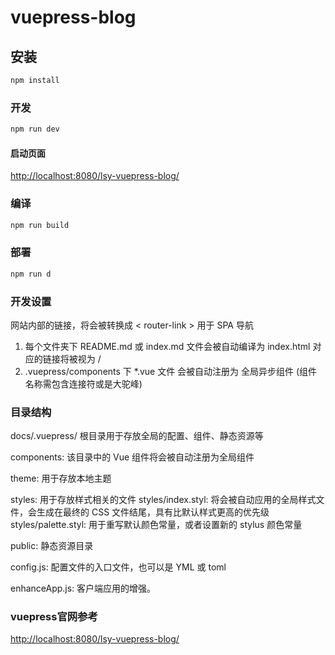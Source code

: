 # vuepress-blog

## 安装

```bash
npm install
```

### 开发

```bash
npm run dev
```

#### 启动页面

<http://localhost:8080/lsy-vuepress-blog/>

### 编译

```bash
npm run build
```

### 部署

```bash
npm run d
```

### 开发设置

网站内部的链接，将会被转换成 < router-link > 用于 SPA 导航

1. 每个文件夹下 README.md 或 index.md 文件会被自动编译为 index.html 对应的链接将被视为 /
2. .vuepress/components 下 *.vue 文件 会被自动注册为 全局异步组件 (组件名称需包含连接符或是大驼峰)

### 目录结构

docs/.vuepress/ 根目录用于存放全局的配置、组件、静态资源等

components: 该目录中的 Vue 组件将会被自动注册为全局组件

theme: 用于存放本地主题

styles: 用于存放样式相关的文件
styles/index.styl: 将会被自动应用的全局样式文件，会生成在最终的 CSS 文件结尾，具有比默认样式更高的优先级
styles/palette.styl: 用于重写默认颜色常量，或者设置新的 stylus 颜色常量

public: 静态资源目录

config.js: 配置文件的入口文件，也可以是 YML 或 toml

enhanceApp.js: 客户端应用的增强。

### vuepress官网参考

<http://localhost:8080/lsy-vuepress-blog/>
